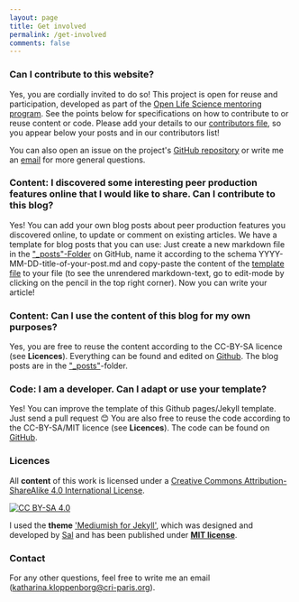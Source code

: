 ```yaml
---
layout: page
title: Get involved
permalink: /get-involved
comments: false
---
```

### Can I contribute to this website?
Yes, you are cordially invited to do so! This project is open for reuse and participation, developed as part of the [Open Life Science mentoring program](https://openlifesci.org/). See the points below for specifications on how to contribute to or reuse content or code. Please add your details to our [contributors file](https://github.com/PeerProducedResearch/best-practices/blob/main/_data/contributors.yaml), so you appear below your posts and in our contributors list!

You can also open an issue on the project's [GitHub repository](https://github.com/PeerProducedResearch/best-practices/issues) or write me an [email](mailto:katharina.kloppenborg@cri-paris.org) for more general questions.

### Content: I discovered some interesting peer production features online that I would like to share. Can I contribute to this blog? 
Yes! You can add your own blog posts about peer production features you discovered online, to update or comment on existing articles. We have a template for blog posts that you can use: Just create a new markdown file in the ["_posts"-Folder](https://github.com/PeerProducedResearch/best-practices/tree/main/_posts) on GitHub, name it according to the schema YYYY-MM-DD-title-of-your-post.md and copy-paste the content of the [template file](https://github.com/PeerProducedResearch/best-practices/blob/main/_posts/2000-01-01-blog-post-template.md) to your file (to see the unrendered markdown-text, go to edit-mode by clicking on the pencil in the top right corner). Now you can write your article! 

### Content: Can I use the content of this blog for my own purposes?
Yes, you are free to reuse the content according to the CC-BY-SA licence (see **Licences**). Everything can be found and edited on [Github](https://github.com/PeerProducedResearch/best-practices). The blog posts are in the ["_posts"](https://github.com/PeerProducedResearch/best-practices/tree/main/_posts)-folder.

### Code: I am a developer. Can I adapt or use your template?
Yes! You can improve the template of this Github pages/Jekyll template. Just send a pull request 😊 You are also free to reuse the code according to the CC-BY-SA/MIT licence (see **Licences**). The code can be found on [GitHub](https://github.com/PeerProducedResearch/best-practices).

### Licences 
All **content** of this work is licensed under a
[Creative Commons Attribution-ShareAlike 4.0 International License][cc-by-sa].

[![CC BY-SA 4.0][cc-by-sa-image]][cc-by-sa]

[cc-by-sa]: http://creativecommons.org/licenses/by-sa/4.0/
[cc-by-sa-image]: https://licensebuttons.net/l/by-sa/4.0/88x31.png

I used the **theme** ['Mediumish for Jekyll'](https://github.com/wowthemesnet/mediumish-theme-jekyll), which was designed and developed by [Sal](https://www.wowthemes.net) and has been published under [**MIT license**](https://github.com/wowthemesnet/mediumish-theme-jekyll/blob/master/LICENSE.txt).

### Contact
For any other questions, feel free to write me an email ([katharina.kloppenborg@cri-paris.org](mailto:katharina.kloppenborg@cri-paris.org)).
